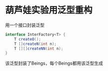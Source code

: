 # 葫芦娃实验用泛型重构

用一个接口封装泛型

```java
interface InterFactory<T> {
    T createO();
    T []createN(int n);
    T [][]createNN(int n);
}
```

该泛型封装了Beings，每个Beings都用该泛型生成
